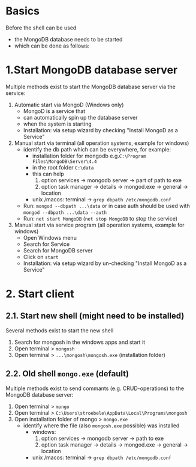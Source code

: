 # Basics

Before the shell can be used

- the MongoDB database needs to be started
- which can be done as follows:

# 1.Start MongoDB database server

Multiple methods exist to start the MongoDB database server via the service:

1. Automatic start via MongoD (Windows only)
   - MongoD is a service that
   - can automatically spin up the database server
   - when the system is starting
   - Installation: via setup wizard by checking "Install MongoD as a Service"
2. Manual start via terminal (all operation systems, example for windows)
   - identify the db path which can be everywhere, for example:
     - installation folder for mongodb e.g.`C:\Program Files\MongoDB\Server\4.4`
     - in the root folder `C:\data`
     - this can help
       1. option services -> mongodb server -> part of path to exe
       2. option task manager -> details -> mongod.exe -> general -> location
     - unix /macos: terminal -> `grep dbpath /etc/mongodb.conf`
   - Run: `mongod --dbpath ...\data` or in case auth should be used with `mongod --dbpath ...\data --auth`
   - Run: `net start MongoDB` (`net stop MongoDB` to stop the service)
3. Manual start via service program (all operation systems, example for windows)
   - Open Windows menu
   - Search for Service
   - Search for MongoDB server
   - Click on `start`
   - Installation: via setup wizard by un-checking "Install MongoD as a Service"

# 2. Start client

## 2.1. Start new shell (might need to be installed)

Several methods exist to start the new shell

1. Search for mongosh in the windows apps and start it
2. Open terminal > `mongosh`
3. Open terminal > `...\mongosh\mongosh.exe` (installation folder)

## 2.2. Old shell `mongo.exe` (default)

Multiple methods exist to send commants (e.g. CRUD-operations) to the MongoDB database server:

1. Open terminal > `mongo`
2. Open terminal > `C:\Users\stroebele\AppData\Local\Programs\mongosh`
3. Open installation folder of mongo > `mongo.exe`
   - identify where the file (also `mongosh.exe` possible) was installed
     - windows:
       1. option services -> mongodb server -> path to exe
       2. option task manager -> details -> mongod.exe -> general -> location
     - unix /macos: terminal -> `grep dbpath /etc/mongodb.conf`
